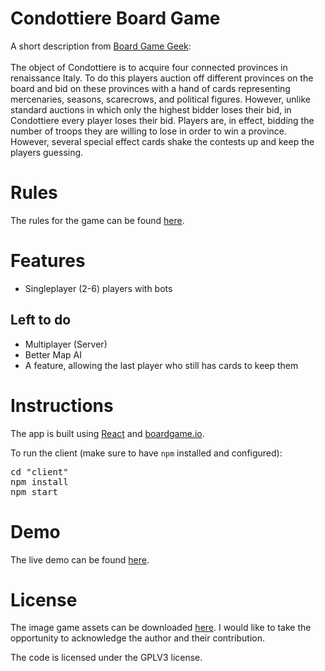 <h1>Condottiere Board Game</h1>
<p>
A short description from <a href="https://boardgamegeek.com/boardgame/112/condottiere">Board Game Geek</a>:<br/>
<br/>
The object of Condottiere is to acquire four connected provinces in renaissance Italy. To do this players auction off different provinces on the board and bid on these provinces with a hand of cards representing mercenaries, seasons, scarecrows, and political figures. However, unlike standard auctions in which only the highest bidder loses their bid, in Condottiere every player loses their bid. Players are, in effect, bidding the number of troops they are willing to lose in order to win a province. However, several special effect cards shake the contests up and keep the players guessing.
</p>
<h1>Rules</h1>
<p>The rules for the game can be found <a href="https://images-cdn.fantasyflightgames.com/filer_public/fe/89/fe89b26f-1524-4943-88af-a1165509cfbb/condottiere_rules_english.pdf">here</a>.</p>
<h1>Features</h1>
<p>
<ul>
<li>Singleplayer (2-6) players with bots
</li>
</ul>
</p>
<h2>
Left to do
</h2>
<p>
<ul>
<li>Multiplayer (Server)</li>
<li>Better Map AI</li>
<li>A feature, allowing the last player who still has cards to keep them</li>
</ul>
</p>
<h1>Instructions</h1>
<p>
The app is built using <a href="https://reactjs.org/">React</a> and <a href="https://boardgame.io/">boardgame.io</a>.
</p>
<p>To run the client (make sure to have <code>npm</code> installed and configured):
</p>
<pre>
cd "client"
npm install
npm start
</pre>
<h1>Demo</h1>
<p>The live demo can be found <a href="https://condottiere-game.github.io/">here</a>.</p>
<h1>License</h1>
<p>The image game assets can be downloaded <a href="https://ozsite.wordpress.com/2017/10/14/condottiere-version-print-play/">here</a>. I would like to take the opportunity to acknowledge the author and their contribution.</p>
<p>The code is licensed under the GPLV3 license.</p>

